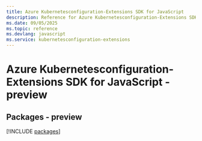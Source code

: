 ```yaml
---
title: Azure Kubernetesconfiguration-Extensions SDK for JavaScript
description: Reference for Azure Kubernetesconfiguration-Extensions SDK for JavaScript
ms.date: 09/05/2025
ms.topic: reference
ms.devlang: javascript
ms.service: kubernetesconfiguration-extensions
---
```

# Azure Kubernetesconfiguration-Extensions SDK for JavaScript - preview
## Packages - preview
[!INCLUDE [packages](kubernetesconfiguration-extensions-index.md)]